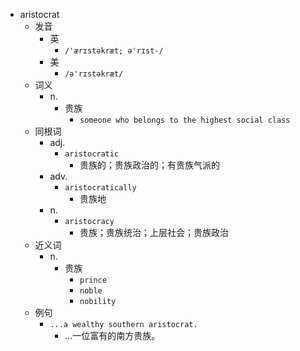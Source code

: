 - aristocrat
  - 发音
    - 英
      - `/'ærɪstəkræt; ə'rɪst-/`
    - 美
      - `/ə'rɪstəkræt/`
  - 词义
    - n.
      - 贵族
        - `someone who belongs to the highest social class`
  - 同根词
    - adj.
      - `aristocratic`
        - 贵族的；贵族政治的；有贵族气派的
    - adv.
      - `aristocratically`
        - 贵族地
    - n.
      - `aristocracy`
        - 贵族；贵族统治；上层社会；贵族政治
  - 近义词
    - n.
      - 贵族
        - `prince`
        - `noble`
        - `nobility`
  - 例句
    - `...a wealthy southern aristocrat.`
      - …一位富有的南方贵族。

